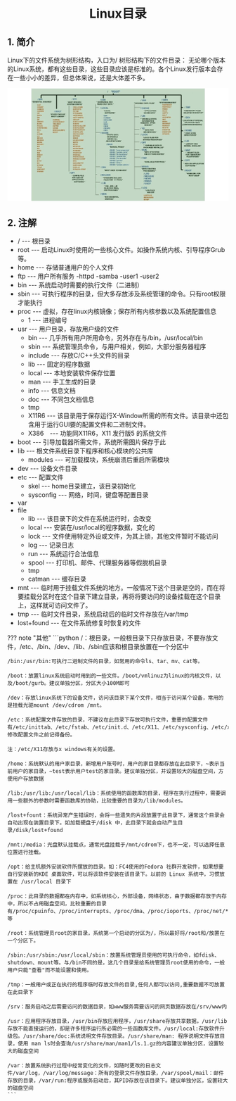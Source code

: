 <center><h1>Linux目录</h1></center>

## 1. 简介
 Linux下的文件系统为树形结构，入口为/ 树形结构下的文件目录： 无论哪个版本的Linux系统，都有这些目录，这些目录应该是标准的。各个Linux发行版本会存在一些小小的差异，但总体来说，还是大体差不多。

![Linux目录](../../pictures/linux/tutorial/brief_book/linux_root.png)

## 2. 注解

- /    --- 根目录
- root --- 启动Linux时使用的一些核心文件。如操作系统内核、引导程序Grub等。
- home --- 存储普通用户的个人文件
- ftp --- 用户所有服务
    -httpd
    -samba
    -user1
    -user2
- bin --- 系统启动时需要的执行文件（二进制）
- sbin --- 可执行程序的目录，但大多存放涉及系统管理的命令。只有root权限才能执行
- proc --- 虚拟，存在linux内核镜像；保存所有内核参数以及系统配置信息
    - 1 --- 进程编号
- usr --- 用户目录，存放用户级的文件
    - bin --- 几乎所有用户所用命令，另外存在与/bin，/usr/local/bin
    - sbin --- 系统管理员命令，与用户相关，例如，大部分服务器程序
    - include ---  存放C/C++头文件的目录
    - lib --- 固定的程序数据
    - local --- 本地安装软件保存位置
    - man --- 手工生成的目录
    - info --- 信息文档
    - doc --- 不同包文档信息
    - tmp
    - X11R6 ---  该目录用于保存运行X-Window所需的所有文件。该目录中还包含用于运行GUI要的配置文件和二进制文件。
    - X386　--- 功能同X11R6，X11 发行版5 的系统文件
- boot --- 引导加载器所需文件，系统所需图片保存于此
- lib --- 根文件系统目录下程序和核心模块的公共库
    - modules --- 可加载模块，系统崩溃后重启所需模块
- dev --- 设备文件目录
- etc --- 配置文件
    - skel --- home目录建立，该目录初始化
    - sysconfig --- 网络，时间，键盘等配置目录
- var
- file
    - lib --- 该目录下的文件在系统运行时，会改变
    - local --- 安装在/usr/local的程序数据，变化的
    - lock --- 文件使用特定外设或文件，为其上锁，其他文件暂时不能访问
    - log --- 记录日志
    - run --- 系统运行合法信息
    - spool --- 打印机、邮件、代理服务器等假脱机目录
    - tmp
    - catman --- 缓存目录
- mnt --- 临时用于挂载文件系统的地方。一般情况下这个目录是空的，而在将要挂载分区时在这个目录下建立目录，再将将要访问的设备挂载在这个目录上，这样就可访问文件了。
- tmp --- 临时文件目录，系统启动后的临时文件存放在/var/tmp
- lost+found --- 在文件系统修复时恢复的文件

??? note "其他"
    ```python
    /：根目录，一般根目录下只存放目录，不要存放文件，/etc、/bin、/dev、/lib、/sbin应该和根目录放置在一个分区中

    /bin:/usr/bin:可执行二进制文件的目录，如常用的命令ls、tar、mv、cat等。

    /boot：放置linux系统启动时用到的一些文件。/boot/vmlinuz为linux的内核文件，以及/boot/gurb。建议单独分区，分区大小100M即可

    /dev：存放linux系统下的设备文件，访问该目录下某个文件，相当于访问某个设备，常用的是挂载光驱mount /dev/cdrom /mnt。

    /etc：系统配置文件存放的目录，不建议在此目录下存放可执行文件，重要的配置文件有/etc/inittab、/etc/fstab、/etc/init.d、/etc/X11、/etc/sysconfig、/etc/xinetd.d修改配置文件之前记得备份。

    注：/etc/X11存放与x windows有关的设置。

    /home：系统默认的用户家目录，新增用户账号时，用户的家目录都存放在此目录下，~表示当前用户的家目录，~test表示用户test的家目录。建议单独分区，并设置较大的磁盘空间，方便用户存放数据

    /lib:/usr/lib:/usr/local/lib：系统使用的函数库的目录，程序在执行过程中，需要调用一些额外的参数时需要函数库的协助，比较重要的目录为/lib/modules。

    /lost+fount：系统异常产生错误时，会将一些遗失的片段放置于此目录下，通常这个目录会自动出现在装置目录下。如加载硬盘于/disk 中，此目录下就会自动产生目录/disk/lost+found

    /mnt:/media：光盘默认挂载点，通常光盘挂载于/mnt/cdrom下，也不一定，可以选择任意位置进行挂载。

    /opt：给主机额外安装软件所摆放的目录。如：FC4使用的Fedora 社群开发软件，如果想要自行安装新的KDE 桌面软件，可以将该软件安装在该目录下。以前的 Linux 系统中，习惯放置在 /usr/local 目录下

    /proc：此目录的数据都在内存中，如系统核心，外部设备，网络状态，由于数据都存放于内存中，所以不占用磁盘空间，比较重要的目录有/proc/cpuinfo、/proc/interrupts、/proc/dma、/proc/ioports、/proc/net/*等

    /root：系统管理员root的家目录，系统第一个启动的分区为/，所以最好将/root和/放置在一个分区下。

    /sbin:/usr/sbin:/usr/local/sbin：放置系统管理员使用的可执行命令，如fdisk、shutdown、mount等。与/bin不同的是，这几个目录是给系统管理员root使用的命令，一般用户只能"查看"而不能设置和使用。

    /tmp：一般用户或正在执行的程序临时存放文件的目录,任何人都可以访问,重要数据不可放置在此目录下

    /srv：服务启动之后需要访问的数据目录，如www服务需要访问的网页数据存放在/srv/www内

    /usr：应用程序存放目录，/usr/bin存放应用程序，/usr/share存放共享数据，/usr/lib存放不能直接运行的，却是许多程序运行所必需的一些函数库文件。/usr/local:存放软件升级包。/usr/share/doc:系统说明文件存放目录。/usr/share/man: 程序说明文件存放目录，使用 man ls时会查询/usr/share/man/man1/ls.1.gz的内容建议单独分区，设置较大的磁盘空间

    /var：放置系统执行过程中经常变化的文件，如随时更改的日志文件/var/log，/var/log/message：所有的登录文件存放目录，/var/spool/mail：邮件存放的目录，/var/run:程序或服务启动后，其PID存放在该目录下。建议单独分区，设置较大的磁盘空间
    ```
